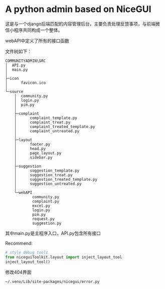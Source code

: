 # A python admin based on NiceGUI

这是与一个django后端匹配的内容管理后台，主要负责处理反馈事项，与前端微信小程序共同构成一个整体。

webAPI中定义了所有的接口函数

文件树如下：

```
COMMUNITYADMIN\SRC
│  API.py
│  main.py
│
├─icon
│      favicon.ico
│
└─source
    │  community.py
    │  login.py
    │  pim.py
    │
    ├─complaint
    │      complaint_template.py
    │      complaint_treat.py
    │      complaint_treated_template.py
    │      complaint_untreated.py
    │
    ├─layout
    │      footer.py
    │      head.py
    │      page_layout.py
    │      sidebar.py
    │
    ├─suggestion
    │      suggestion_template.py
    │      suggestion_treat.py
    │      suggestion_treated_template.py
    │      suggestion_untreated.py
    │
    └─webAPI
            community.py
            complaint.py
            excel.py
            login.py
            pim.py
            request.py
            suggestion.py
```

其中main.py是主程序入口，API.py包含所有接口

Recommend:
```python
# style debug tools
from niceguiToolkit.layout import inject_layout_tool
inject_layout_tool()
```

修改404界面
```
~/.venv/Lib/site-packages/nicegui/error.py
```
